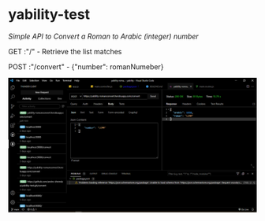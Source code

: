 # yability-test

*Simple API to Convert a Roman to Arabic (integer) number*

GET
:"/" - Retrieve the list matches

POST
:"/convert" - {"number": romanNumeber} 

![PostUsingThunderClient](https://github.com/andre-chirindza/yability-test/blob/main/assets/images/eg.png)
